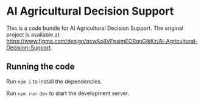 
  # AI Agricultural Decision Support

  This is a code bundle for AI Agricultural Decision Support. The original project is available at https://www.figma.com/design/qcwAo8VFpsjmEORqnGjkKz/AI-Agricultural-Decision-Support.

  ## Running the code

  Run `npm i` to install the dependencies.

  Run `npm run dev` to start the development server.
  